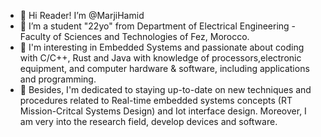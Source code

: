 - 👋 Hi Reader! I’m @MarjiHamid
- 👀 I’m a student "22yo" from Department of Electrical Engineering - Faculty of Sciences and Technologies of Fez, Morocco. 
- 🌱 I'm interesting in Embedded Systems and passionate about coding with C/C++, Rust and Java with knowledge of processors,electronic equipment, and computer hardware & software, including applications and programming.
- 💞️ Besides, I'm dedicated to staying up-to-date on new techniques and procedures related to Real-time embedded systems concepts (RT Mission-Critcal Systems Design) and Iot interface design. Moreover, I am very into the research field, develop devices and software.

